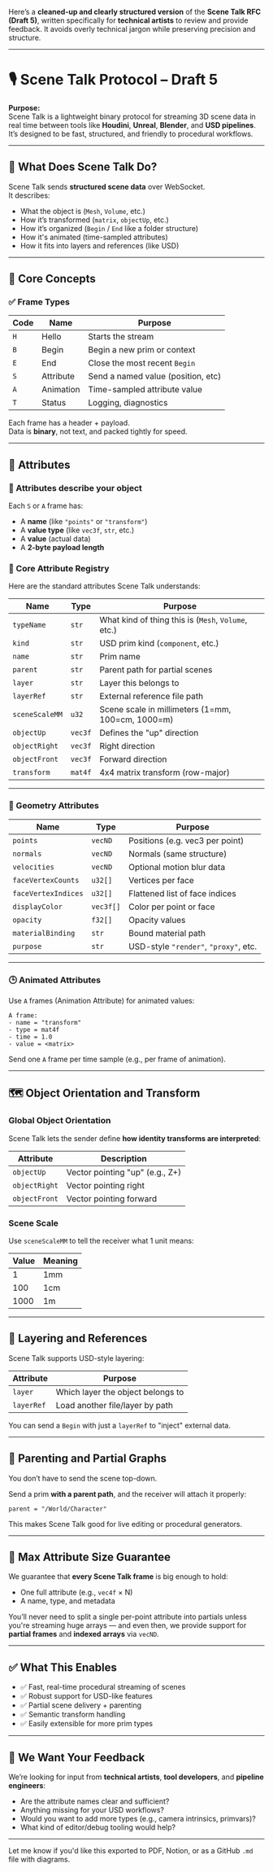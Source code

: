Here’s a **cleaned-up and clearly structured version** of the **Scene Talk RFC (Draft 5)**, written specifically for **technical artists** to review and provide feedback. It avoids overly technical jargon while preserving precision and structure.

---

# 🎙️ Scene Talk Protocol – Draft 5

**Purpose:**  
Scene Talk is a lightweight binary protocol for streaming 3D scene data in real time between tools like **Houdini**, **Unreal**, **Blender**, and **USD pipelines**.  
It’s designed to be fast, structured, and friendly to procedural workflows.

---

## 🧠 What Does Scene Talk Do?

Scene Talk sends **structured scene data** over WebSocket.  
It describes:

- What the object is (`Mesh`, `Volume`, etc.)
- How it’s transformed (`matrix`, `objectUp`, etc.)
- How it’s organized (`Begin` / `End` like a folder structure)
- How it's animated (time-sampled attributes)
- How it fits into layers and references (like USD)

---

## 🧱 Core Concepts

### ✅ Frame Types

| Code | Name        | Purpose                            |
|------|-------------|------------------------------------|
| `H`  | Hello       | Starts the stream                  |
| `B`  | Begin       | Begin a new prim or context        |
| `E`  | End         | Close the most recent `Begin`      |
| `S`  | Attribute   | Send a named value (position, etc) |
| `A`  | Animation   | Time-sampled attribute value       |
| `T`  | Status      | Logging, diagnostics               |

Each frame has a header + payload.  
Data is **binary**, not text, and packed tightly for speed.

---

## 🧾 Attributes

### 🎯 Attributes describe your object

Each `S` or `A` frame has:

- A **name** (like `"points"` or `"transform"`)
- A **value type** (like `vec3f`, `str`, etc.)
- A **value** (actual data)
- A **2-byte payload length**

### 🧩 Core Attribute Registry

Here are the standard attributes Scene Talk understands:

| Name               | Type     | Purpose                                  |
|--------------------|----------|------------------------------------------|
| `typeName`         | `str`    | What kind of thing this is (`Mesh`, `Volume`, etc.) |
| `kind`             | `str`    | USD prim kind (`component`, etc.)        |
| `name`             | `str`    | Prim name                                |
| `parent`           | `str`    | Parent path for partial scenes           |
| `layer`            | `str`    | Layer this belongs to                    |
| `layerRef`         | `str`    | External reference file path             |
| `sceneScaleMM`     | `u32`    | Scene scale in millimeters (1=mm, 100=cm, 1000=m) |
| `objectUp`         | `vec3f`  | Defines the "up" direction               |
| `objectRight`      | `vec3f`  | Right direction                          |
| `objectFront`      | `vec3f`  | Forward direction                        |
| `transform`        | `mat4f`  | 4x4 matrix transform (row-major)         |

---

### 🧱 Geometry Attributes

| Name               | Type        | Purpose                      |
|--------------------|-------------|------------------------------|
| `points`           | `vecND`     | Positions (e.g. vec3 per point) |
| `normals`          | `vecND`     | Normals (same structure)     |
| `velocities`       | `vecND`     | Optional motion blur data    |
| `faceVertexCounts` | `u32[]`     | Vertices per face            |
| `faceVertexIndices`| `u32[]`     | Flattened list of face indices |
| `displayColor`     | `vec3f[]`   | Color per point or face      |
| `opacity`          | `f32[]`     | Opacity values               |
| `materialBinding`  | `str`       | Bound material path          |
| `purpose`          | `str`       | USD-style `"render"`, `"proxy"`, etc. |

---

### 🕒 Animated Attributes

Use `A` frames (Animation Attribute) for animated values:

```plaintext
A frame:
- name = "transform"
- type = mat4f
- time = 1.0
- value = <matrix>
```

Send one `A` frame per time sample (e.g., per frame of animation).

---

## 🗺️ Object Orientation and Transform

### Global Object Orientation

Scene Talk lets the sender define **how identity transforms are interpreted**:

| Attribute     | Description                     |
|---------------|---------------------------------|
| `objectUp`    | Vector pointing "up" (e.g., Z+) |
| `objectRight` | Vector pointing right           |
| `objectFront` | Vector pointing forward         |

### Scene Scale

Use `sceneScaleMM` to tell the receiver what 1 unit means:

| Value | Meaning        |
|-------|----------------|
| 1     | 1mm            |
| 100   | 1cm            |
| 1000  | 1m             |

---

## 🧭 Layering and References

Scene Talk supports USD-style layering:

| Attribute  | Purpose |
|------------|---------|
| `layer`    | Which layer the object belongs to |
| `layerRef` | Load another file/layer by path   |

You can send a `Begin` with just a `layerRef` to "inject" external data.

---

## 🧬 Parenting and Partial Graphs

You don’t have to send the scene top-down.

Send a prim **with a parent path**, and the receiver will attach it properly:

```plaintext
parent = "/World/Character"
```

This makes Scene Talk good for live editing or procedural generators.

---

## 📏 Max Attribute Size Guarantee

We guarantee that **every Scene Talk frame** is big enough to hold:

- One full attribute (e.g., `vec4f` × N)
- A name, type, and metadata

You’ll never need to split a single per-point attribute into partials unless you're streaming huge arrays — and even then, we provide support for **partial frames** and **indexed arrays** via `vecND`.

---

## ✅ What This Enables

- ✅ Fast, real-time procedural streaming of scenes
- ✅ Robust support for USD-like features
- ✅ Partial scene delivery + parenting
- ✅ Semantic transform handling
- ✅ Easily extensible for more prim types

---

## 💬 We Want Your Feedback

We’re looking for input from **technical artists**, **tool developers**, and **pipeline engineers**:

- Are the attribute names clear and sufficient?
- Anything missing for your USD workflows?
- Would you want to add more types (e.g., camera intrinsics, primvars)?
- What kind of editor/debug tooling would help?

---

Let me know if you'd like this exported to PDF, Notion, or as a GitHub `.md` file with diagrams.
